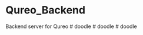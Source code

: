 # Qureo_Backend
Backend server for Qureo
#   d o o d l e  
 #   d o o d l e  
 #   d o o d l e  
 
